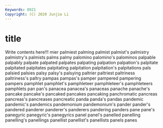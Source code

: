 ```yaml
---
Keywords: 8921
Copyright: (C) 2020 Junjie Li
---
```


# title

Write contents here!!!
mier 
palmiest 
palming
palmist 
palmist's 
palmistry 
palmistry's 
palmists 
palms 
palmy 
palomino 
palomino's 
palominos
palpable 
palpably 
palpate 
palpated 
palpates 
palpating 
palpation 
palpation's 
palpitate 
palpitated
palpitates 
palpitating 
palpitation 
palpitation's 
palpitations 
pals 
palsied 
palsies 
palsy 
palsy's
palsying 
paltrier 
paltriest 
paltriness 
paltriness's 
paltry 
pampas 
pampas's 
pamper 
pampered
pampering 
pampers 
pamphlet 
pamphlet's 
pamphleteer 
pamphleteer's 
pamphleteers 
pamphlets 
pan 
pan's
panacea 
panacea's 
panaceas 
panache 
panache's 
pancake 
pancake's 
pancaked 
pancakes 
pancaking
panchromatic 
pancreas 
pancreas's 
pancreases 
pancreatic 
panda 
panda's 
pandas 
pandemic 
pandemic's
pandemics 
pandemonium 
pandemonium's 
pander 
pander's 
pandered 
panderer 
panderer's 
panderers 
pandering
panders 
pane 
pane's 
panegyric 
panegyric's 
panegyrics 
panel 
panel's 
panelled 
panelling
panelling's 
panellings 
panellist 
panellist's 
panellists 
panels 
panes 
